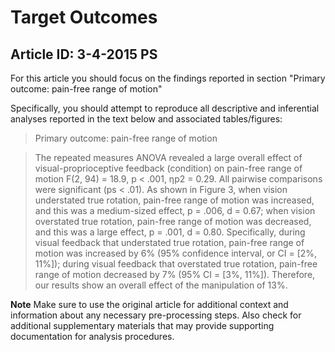 # Target Outcomes
## Article ID: 3-4-2015 PS

For this article you should focus on the findings reported in section "Primary outcome: pain-free range of
motion"

Specifically, you should attempt to reproduce all descriptive and inferential analyses reported in the text below and associated tables/figures:

> Primary outcome: pain-free range of
motion

> The repeated measures ANOVA revealed a large overall
effect of visual-proprioceptive feedback (condition) on
pain-free range of motion F(2, 94) = 18.9, p < .001, ηp2 = 0.29. All pairwise comparisons were significant (ps < .01). As shown in Figure 3, when vision understated true rotation,
pain-free range of motion was increased, and this
was a medium-sized effect, p = .006, d = 0.67; when
vision overstated true rotation, pain-free range of motion was decreased, and this was a large effect, p = .001, d = 0.80. Specifically, during visual feedback that understated
true rotation, pain-free range of motion was increased by
6% (95% confidence interval, or CI = [2%, 11%]); during
visual feedback that overstated true rotation, pain-free
range of motion decreased by 7% (95% CI = [3%, 11%]).
Therefore, our results show an overall effect of the
manipulation of 13%.

**Note**
Make sure to use the original article for additional context and information about any necessary pre-processing steps. Also check for additional supplementary materials that may provide supporting documentation for analysis procedures.

